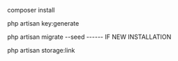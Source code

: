 




composer install

php artisan key:generate

php artisan migrate --seed   ------ IF NEW INSTALLATION

php artisan storage:link
